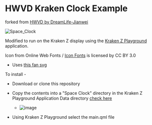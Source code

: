 # HWVD Kraken Clock Example
forked from [HWVD by DreamLife-Jianwei](https://github.com/DreamLife-Jianwei/HWVD)

![Space_Clock](https://user-images.githubusercontent.com/2994631/163454974-8674a055-554f-40a6-a211-36c859a826ca.gif)

Modified to run on the Kraken Z display using the [Kraken Z Playground](https://github.com/ProtozeFOSS/KrakenZPlayground) application.


Icon from Online Web Fonts / [Icon Fonts](http://www.onlinewebfonts.com/icon) is licensed by CC BY 3.0
- Uses [this fan svg](https://www.onlinewebfonts.com/icon/474470)

To install -
- Download or clone this repository
- Copy the contents into a "Space Clock" directory in the Kraken Z Playground Application Data directory [check here](https://doc.qt.io/qt-5/qstandardpaths.html#StandardLocation-enum)
  - ![image](https://user-images.githubusercontent.com/2994631/163087954-d10b7416-a97f-4251-b50e-243a708c14fa.png)

- Using Kraken Z Playground select the main.qml file
